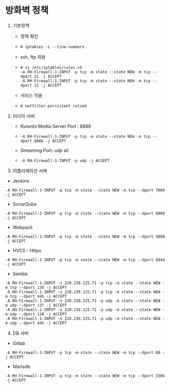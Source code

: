 # 방화벽 정책

1. 기본정책

   * 정책 확인

   * ```
     # iptables -L --line-numbers
     ```
   * ssh, ftp 허용

   * ```
     # vi /etc/iptables/rules.v4
     -A RH-Firewall-1-INPUT -p tcp -m state --state NEW -m tcp --dport 21 -j ACCEPT
     -A RH-Firewall-1-INPUT -p tcp -m state --state NEW -m tcp --dport 22 -j ACCEPT
     ```
   * 서비스 적용

   * ```
     # netfilter-persistent reload
     ```

2. 미디어 서버
   * Kurento Media Server Port : 8888
   * ```
     -A RH-Firewall-1-INPUT -p tcp -m state --state NEW -m tcp --dport 8888 -j ACCEPT
     ```
   * Streaming Port: udp all
   * ```
     -A RH-Firewall-1-INPUT -p udp -j ACCEPT
     ```
     
3. 어플리케이션 서버
  * Jenkins
  ```
  -A RH-Firewall-1-INPUT -p tcp -m state --state NEW -m tcp --dport 7000 -j ACCEPT
  ```
  * SonarQube
  ```
  -A RH-Firewall-1-INPUT -p tcp -m state --state NEW -m tcp --dport 8000 -j ACCEPT
  ```
  * Webpack
  ```
  -A RH-Firewall-1-INPUT -p tcp -m state --state NEW -m tcp --dport 9000 -j ACCEPT
  ```
  * HVCS - Https
  ```
  -A RH-Firewall-1-INPUT -p tcp -m state --state NEW -m tcp --dport 8443 -j ACCEPT
  ```
  * Samba
  ```
  -A RH-Firewall-1-INPUT -s 220.230.125.71 -p tcp -m state --state NEW -m tcp --dport 139 -j ACCEPT
  -A RH-Firewall-1-INPUT -s 220.230.125.71 -p tcp -m state --state NEW -m tcp --dport 445 -j ACCEPT
  -A RH-Firewall-1-INPUT -s 220.230.125.71 -p udp -m state --state NEW -m udp --dport 137 -j ACCEPT
  -A RH-Firewall-1-INPUT -s 220.230.125.71 -p udp -m state --state NEW -m udp --dport 138 -j ACCEPT
  -A RH-Firewall-1-INPUT -s 220.230.125.71 -p udp -m state --state NEW -m udp --dport 445 -j ACCEPT
  ```
  
4. DB 서버

  * Gitlab
  ```
-A RH-Firewall-1-INPUT -p tcp -m state --state NEW -m tcp --dport 80 -j ACCEPT
```
  * Mariadb
  ```
-A RH-Firewall-1-INPUT -p tcp -m state --state NEW -m tcp --dport 3306 -j ACCEPT
```



